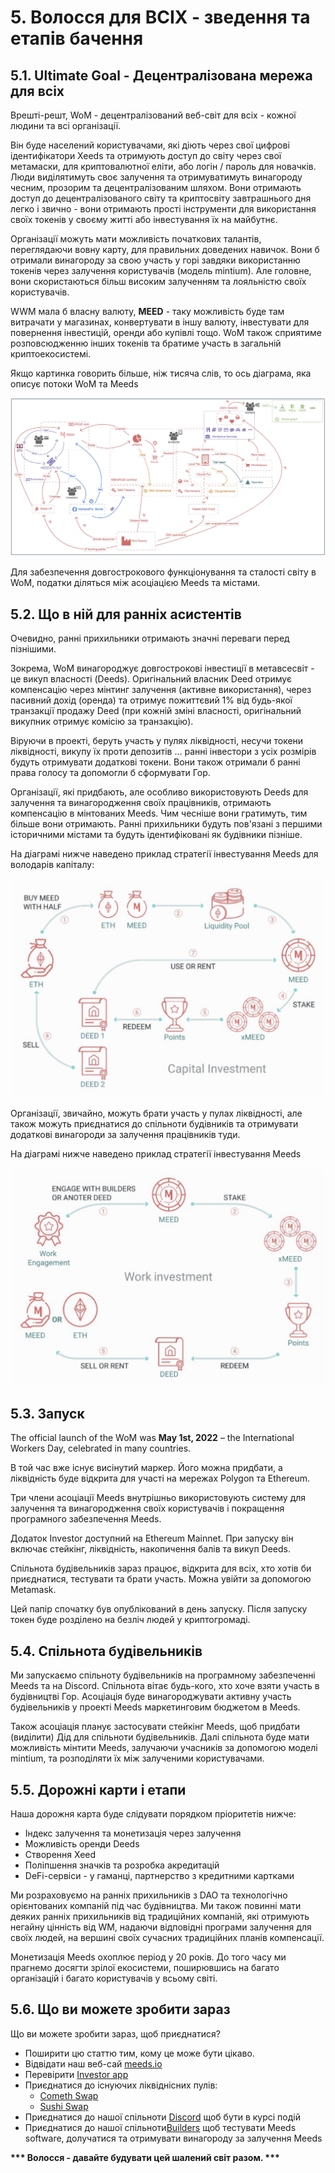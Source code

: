 # 5. Волосся для ВСІХ - зведення та етапів бачення

## 5.1. Ultimate Goal - Децентралізована мережа для всіх

Врешті-решт, WoM - децентралізований веб-світ для всіх - кожної людини та всі організації.

Він буде населений користувачами, які діють через свої цифрові ідентифікатори Xeeds та отримують доступ до світу через свої метамаски, для криптовалютної еліти, або логін / пароль для новачків. Люди виділятимуть своє залучення та отримуватимуть винагороду чесним, прозорим та децентралізованим шляхом. Вони отримають доступ до децентралізованого світу та криптосвіту завтрашнього дня легко і звично - вони отримають прості інструменти для використання своїх токенів у своєму житті або інвестування їх на майбутнє.

Організації можуть мати можливість початкових талантів, переглядаючи вовну карту, для правильних доведених навичок. Вони б отримали винагороду за свою участь у горі завдяки використанню токенів через залучення користувачів (модель mintium). Але головне, вони скористаються більш високим залученням та лояльністю своїх користувачів.

WWM мала б власну валюту, **MEED** - таку можливість буде там витрачати у магазинах, конвертувати в іншу валюту, інвестувати для повернення інвестицій, оренди або купівлі тощо. WoM також сприятиме розповсюдженню інших токенів та братиме участь в загальній криптоекосистемі.

Якщо картинка говорить більше, ніж тисяча слів, то ось діаграма, яка описує потоки WoM та Meeds

![Потоки WoM та Meeds](en/img/wom-flows.png)

Для забезпечення довгострокового функціонування та сталості світу в WoM, податки діляться між асоціацією Meeds та містами.

## 5.2. Що в ній для ранніх асистентів

Очевидно, ранні прихильники отримають значні переваги перед пізнішими.

Зокрема, WoM винагороджує довгострокові інвестиції в метавсесвіт - це викуп власності (Deeds). Оригінальний власник Deed отримує компенсацію через мінтинг залучення (активне використання), через пасивний дохід (оренда) та отримує пожиттєвий 1% від будь-якої транзакції продажу Deed (при кожній зміні власності, оригінальний викупник отримує комісію за транзакцію).

Віруючи в проекті, беруть участь у пулях ліквідності, несучи токени ліквідності, викупу їх проти депозитів ... ранні інвестори з усіх розмірів будуть отримувати додаткові токени. Вони також отримали б ранні права голосу та допомогли б сформувати Гор.

Організації, які придбають, але особливо використовують Deeds для залучення та винагородження своїх працівників, отримають компенсацію в мінтованих Meeds. Чим чесніше вони гратимуть, тим більше вони отримають.  Ранні прихильники будуть пов'язані з першими історичними містами та будуть ідентифіковані як будівники пізніше.

На діаграмі нижче наведено приклад стратегії інвестування Meeds для володарів капіталу:

![Стратегія інвестування Meeds для володарів капіталу](en/img/invest-capital.png)

Організації, звичайно, можуть брати участь у пулах ліквідності, але також можуть приєднатися до спільноти будівників та отримувати додаткові винагороди за залучення працівників туди.

На діаграмі нижче наведено приклад стратегії інвестування Meeds

![Стратегія інвестування Meeds для володарів роботи](en/img/invest-work.png)

## 5.3. Запуск

The official launch of the WoM was **May 1st, 2022** – the International Workers Day, celebrated in many countries.

В той час вже існує висінутий маркер. Його можна придбати, а ліквідність буде відкрита для участі на мережах Polygon та Ethereum.

Три члени асоціації Meeds внутрішньо використовують систему для залучення та винагородження своїх користувачів і покращення програмного забезпечення Meeds.

Додаток Investor доступний на Ethereum Mainnet. При запуску він включає стейкінг, ліквідність, накопичення балів та викуп Deeds.

Спільнота будівельників зараз працює, відкрита для всіх, хто хотів би приєднатися, тестувати та брати участь. Можна увійти за допомогою Metamask.

Цей папір спочатку був опублікований в день запуску. Після запуску токен буде розділено на безліч людей у криптогромаді.

## 5.4. Спільнота будівельників

Ми запускаємо спільноту будівельників на програмному забезпеченні Meeds та на Discord.  Спільнота вітає будь-кого, хто хоче взяти участь в будівництві Гор. Асоціація буде винагороджувати активну участь будівельників у проекті Meeds маркетинговим бюджетом в Meeds.

Також асоціація планує застосувати стейкінг Meeds, щоб придбати (виділити) Дід для спільноти будівельників. Далі спільнота буде мати можливість мінтити Meeds, залучаючи учасників за допомогою моделі mintium, та розподіляти їх між залученими користувачами.

## 5.5. Дорожні карти і етапи

Наша дорожня карта буде слідувати порядком пріоритетів нижче:

- Індекс залучення та монетизація через залучення
- Можливість оренди Deeds
- Створення Xeed
- Поліпшення значків та розробка акредитацій
- DeFi-сервіси - у гаманці, партнерство з кредитними картками

Ми розраховуємо на ранніх прихильників з DAO та технологічно орієнтованих компаній під час будівництва. Ми також повинні мати деяких ранніх прихильників від традиційних компаній, які отримують негайну цінність від WM, надаючи відповідні програми залучення для своїх людей, на вершині своїх сучасних традиційних планів компенсації.

Монетизація Meeds охоплює період у 20 років. До того часу ми прагнемо досягти зрілої екосистеми, поширювшись на багато організацій і багато користувачів у всьому світі.

## 5.6. Що ви можете зробити зараз

Що ви можете зробити зараз, щоб приєднатися?

- Поширити цю статтю тим, кому це може бути цікаво.
- Відвідати наш веб-сай [meeds.io](https://www.meeds.io/)
- Перевірити [Investor app](https://meeds.io/investors)
- Приєднатися до існуючих ліквіднісних пулів:
  - [Cometh Swap](https://swap.cometh.io/)
  - [Sushi Swap](https://sushi.com)
- Приєднатися до нашої спільноти [Discord](https://discord.com/invite/hAuADSq3) щоб бути в курсі подій
- Приєднатися до нашої спільноти[Builders](https://meeds.io/builders) щоб тестувати Meeds software, долучатися та отримувати винагороду за залучення Meeds

**\*\*\* Волосся - давайте будувати цей шалений світ разом. \*\*\***